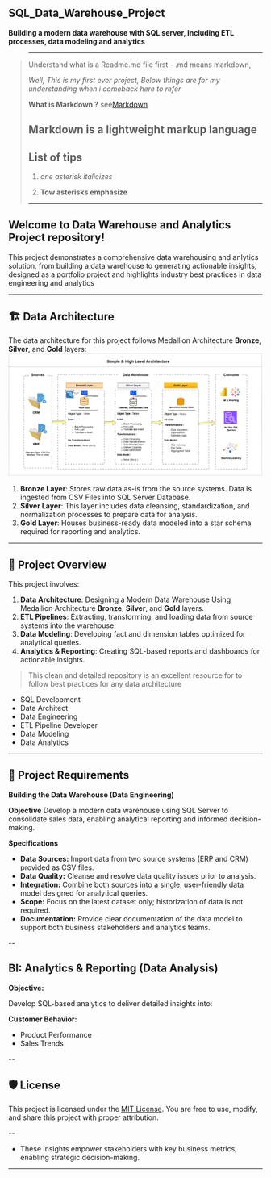 ## SQL_Data_Warehouse_Project
**Building a modern data warehouse with SQL server, Including ETL processes, data modeling and analytics**
>-----

>Understand what is a Readme.md file first - .md means markdown,
>
>*Well, This is my first ever project, Below things are for my understanding when i comeback here to refer*
>
>**What is Markdown ?**
>see[Markdown](www.markdownlink.com)
>
>Markdown is a lightweight markup language
>-----
>
>## List of tips
>1. *one asterisk italicizes*
>
>2. **Tow asterisks emphasize**
>-----

## Welcome to **Data Warehouse and Analytics Project** repository!

This project demonstrates a comprehensive data warehousing and anlytics solution, 
from building a data warehouse to generating actionable insights, 
designed as a portfolio project and highlights industry best practices in data engineering and analytics

---

## 🏗️ Data Architecture

The data architecture for this project follows Medallion Architecture **Bronze**, **Silver**, and **Gold** layers:
![Data Architecture](https://github.com/shakthiprasadronad/sql_data_warehouse_project/blob/main/docs/DWH_Medallion_Structure.png)

1. **Bronze Layer**: Stores raw data as-is from the source systems. Data is ingested from CSV Files into SQL Server Database.
2. **Silver Layer**: This layer includes data cleansing, standardization, and normalization processes to prepare data for analysis.
3. **Gold Layer**: Houses business-ready data modeled into a star schema required for reporting and analytics.

---


## 📖 Project Overview

This project involves:

1. **Data Architecture**: Designing a Modern Data Warehouse Using Medallion Architecture **Bronze**, **Silver**, and **Gold** layers.
2. **ETL Pipelines**: Extracting, transforming, and loading data from source systems into the warehouse.
3. **Data Modeling**: Developing fact and dimension tables optimized for analytical queries.
4. **Analytics & Reporting**: Creating SQL-based reports and dashboards for actionable insights.
>
>This clean and detailed repository is an excellent resource for to follow best practices for any data architecture
>
- SQL Development
- Data Architect
- Data Engineering  
- ETL Pipeline Developer  
- Data Modeling  
- Data Analytics  

---

## 🚀 Project Requirements

**Building the Data Warehouse (Data Engineering)**

**Objective**
Develop a modern data warehouse using SQL Server to consolidate sales data, enabling analytical reporting and informed decision-making.

**Specifications**
- **Data Sources:** Import data from two source systems (ERP and CRM) provided as CSV files.
- **Data Quality:** Cleanse and resolve data quality issues prior to analysis.
- **Integration:** Combine both sources into a single, user-friendly data model designed for analytical queries.
- **Scope:** Focus on the latest dataset only; historization of data is not required.
- **Documentation:** Provide clear documentation of the data model to support both business stakeholders and analytics teams.

--

## BI: Analytics & Reporting (Data Analysis)

**Objective:**

Develop SQL-based analytics to deliver detailed insights into:

**Customer Behavior:**

- Product Performance
- Sales Trends

--

## 🛡️ License

This project is licensed under the [MIT License](LICENSE). You are free to use, modify, and share this project with proper attribution.

--
- These insights empower stakeholders with key business metrics, enabling strategic decision-making.

---


